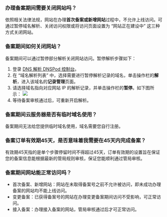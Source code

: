 ### 办理备案期间需要关闭网站吗？
依照相关法律法规，网站在办理**首次备案或新增网站**过程中，不允许上线访问。可通过暂停域名解析、关闭访问权限或将访问页面设置为 “网站正在建设中” 这三种方式关闭网站。

### 备案期间如何关闭网站？
备案期间可以通过暂停部分解析关闭网站访问。暂停解析步骤如下：
1. 登录 [DNS 解析 DNSPod 控制台](https://console.cloud.tencent.com/cns)。
2. 在 “域名解析列表” 中，选择需要进行暂停解析记录的域名，单击操作栏的**解析**，进入该域名的**记录管理**页面。
3. 请选择域名指向对应网站 IP 的解析记录，并单击操作栏的**暂停**。如下图所示：
![](https://main.qcloudimg.com/raw/8191aa5cfe4d43ce0c00bff71c86aa45.png)
4. 等待备案审核通过后，可重新开启解析。

### 备案期间云服务器是否有临时域名使用？
备案期间无法给您提供临时域名使用，域名需要您自行注册。 

### 备案订单有效期45天，是否意味着我需要在45天内完成备案？
有效期45天指的是单个步骤停留时间不得超过45天，订单有效期的设置旨在保证您的备案信息能根据最新的管局规则审核，保证您能顺利通过管局审核。 

### 备案期间网站能正常访问吗？
- 首次备案、新增网站：网站在未取得备案号之前不允许被访问，即未成功办理备案的网站均不能上线访问。
- 变更备案：已获得备案号的网站在办理变更备案期间访问不受影响，可正常访问。
- 接入备案：办理接入备案的网站，管局审核通过后才可正常访问。



